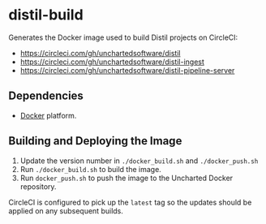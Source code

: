# distil-build

Generates the Docker image used to build Distil projects on CircleCI:

* https://circleci.com/gh/unchartedsoftware/distil
* https://circleci.com/gh/unchartedsoftware/distil-ingest
* https://circleci.com/gh/unchartedsoftware/distil-pipeline-server

## Dependencies

- [Docker](http://www.docker.com/) platform.

## Building and Deploying the Image

1. Update the version number in `./docker_build.sh` and `./docker_push.sh`
1. Run `./docker_build.sh` to build the image.
1. Run `docker_push.sh` to push the image to the Uncharted Docker repository.

CircleCI is configured to pick up the `latest` tag so the updates should be applied on any subsequent builds.
